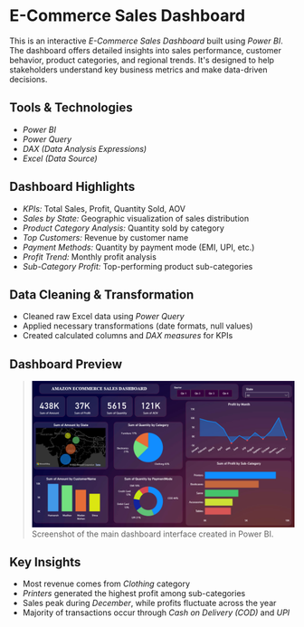 # E-Commerce Sales Dashboard
This is an interactive *E-Commerce Sales Dashboard* built using *Power BI*.
The dashboard offers detailed insights into sales performance, customer behavior, product categories, and regional trends.
It's designed to help stakeholders understand key business metrics and make data-driven decisions.

## Tools & Technologies
- *Power BI*
- *Power Query*
- *DAX (Data Analysis Expressions)*
- *Excel (Data Source)*

## Dashboard Highlights

- *KPIs:* Total Sales, Profit, Quantity Sold, AOV
- *Sales by State:* Geographic visualization of sales distribution
- *Product Category Analysis:* Quantity sold by category
- *Top Customers:* Revenue by customer name
- *Payment Methods:* Quantity by payment mode (EMI, UPI, etc.)
- *Profit Trend:* Monthly profit analysis
- *Sub-Category Profit:* Top-performing product sub-categories

## Data Cleaning & Transformation
- Cleaned raw Excel data using *Power Query*
- Applied necessary transformations (date formats, null values)
- Created calculated columns and *DAX measures* for KPIs

## Dashboard Preview
> ![Dashboard Preview](https://github.com/vidhi0528/ecommerce-sales-dashboard/blob/main/dashboard-preview.png)
Screenshot of the main dashboard interface created in Power BI.

## Key Insights

- Most revenue comes from *Clothing* category
- *Printers* generated the highest profit among sub-categories
- Sales peak during *December*, while profits fluctuate across the year
- Majority of transactions occur through *Cash on Delivery (COD)* and *UPI*
